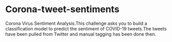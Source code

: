 # Corona-tweet-sentiments

Corona Virus Sentiment Analysis.This challenge asks you to build a classification model to predict the sentiment of COVID-19 tweets.The tweets have been pulled from Twitter and manual tagging has been done then.

